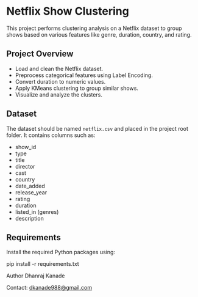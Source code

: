 # Netflix Show Clustering

This project performs clustering analysis on a Netflix dataset to group shows based on various features like genre, duration, country, and rating.

## Project Overview

- Load and clean the Netflix dataset.
- Preprocess categorical features using Label Encoding.
- Convert duration to numeric values.
- Apply KMeans clustering to group similar shows.
- Visualize and analyze the clusters.

## Dataset

The dataset should be named `netflix.csv` and placed in the project root folder. It contains columns such as:

- show_id
- type
- title
- director
- cast
- country
- date_added
- release_year
- rating
- duration
- listed_in (genres)
- description

## Requirements

Install the required Python packages using:

pip install -r requirements.txt

Author
Dhanraj Kanade

Contact: dkanade988@gmail.com
